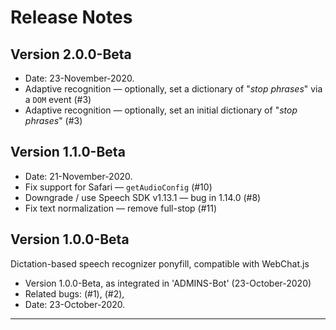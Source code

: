 
# Release Notes

## Version 2.0.0-Beta

* Date: 23-November-2020.
* Adaptive recognition — optionally, set a dictionary of "_stop phrases_" via a `DOM` event (#3)
* Adaptive recognition — optionally, set an initial dictionary of "_stop phrases_" (#3)

## Version 1.1.0-Beta

* Date: 21-November-2020.
* Fix support for Safari — `getAudioConfig` (#10)
* Downgrade / use Speech SDK v1.13.1 — bug in 1.14.0 (#8)
* Fix text normalization — remove full-stop (#11)

## Version 1.0.0-Beta

Dictation-based speech recognizer ponyfill, compatible with WebChat.js

* Version 1.0.0-Beta, as integrated in 'ADMINS-Bot' (23-October-2020)
* Related bugs:  (#1), (#2),
* Date: 23-October-2020.

---
